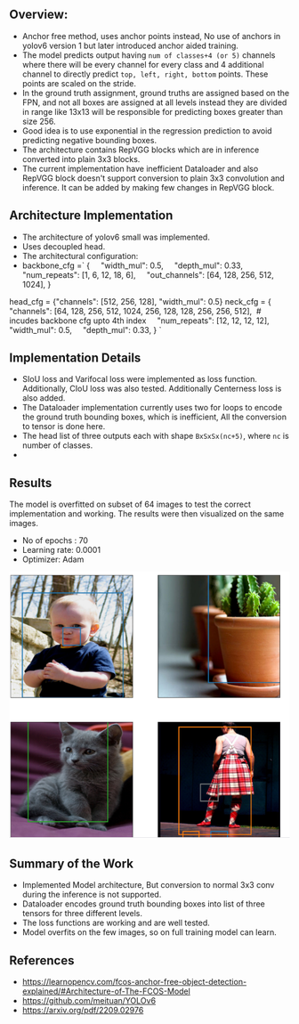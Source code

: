 ## Overview:
- Anchor free method, uses anchor points instead, No use of anchors in yolov6 version 1 but later introduced anchor aided training.
- The model predicts output having `num of classes+4 (or 5)` channels where there will be every channel for every class and 4 additional channel to directly predict `top, left, right, bottom` points. These points are scaled on the stride.
- In the ground truth assignment, ground truths are assigned based on the FPN, and not all boxes are assigned at all levels instead they are divided in range like 13x13 will be responsible for predicting boxes greater than size 256. 
- Good idea is to use exponential in  the regression prediction to avoid predicting negative bounding boxes.
- The architecture contains RepVGG blocks which are in inference converted into plain 3x3 blocks.
- The current implementation have inefficient Dataloader and also RepVGG block doesn't support conversion to plain 3x3 convolution and inference. It can be added by making few changes in RepVGG block.

## Architecture Implementation
- The architecture of yolov6 small was implemented.
- Uses decoupled head.
- The architectural configuration:
- backbone_cfg =` {
    "width_mul": 0.5,
    "depth_mul": 0.33,
    "num_repeats": [1, 6, 12, 18, 6],
    "out_channels": [64, 128, 256, 512, 1024],
}

head_cfg = {"channels": [512, 256, 128], "width_mul": 0.5}
neck_cfg = { "channels": [64, 128, 256, 512, 1024, 256, 128, 128, 256, 256, 512],  # incudes backbone cfg upto 4th index
    "num_repeats": [12, 12, 12, 12],
    "width_mul": 0.5,
    "depth_mul": 0.33,
} `

## Implementation Details
- SIoU loss and Varifocal loss were implemented as loss function. Additionally, CIoU loss was also tested.  Additionally Centerness loss is also added.
- The Dataloader implementation currently uses two for loops to encode the ground truth bounding boxes, which is inefficient, All the conversion to tensor is done here.
- The head list of three outputs each with shape `BxSxSx(nc+5)`, where `nc` is number of classes.
- 

## Results 
The model is overfitted on subset of 64 images to test the correct implementation and working. The results were then visualized on the same images.
- No of epochs : 70
- Learning rate: 0.0001
- Optimizer: Adam

![results](results.png)

## Summary of the Work
- Implemented Model architecture, But conversion to normal 3x3 conv during the inference is not supported.
- Dataloader encodes ground truth bounding boxes into list of three tensors for three different levels.
- The loss functions are working and are well tested.
- Model overfits on the few images, so on full training model can learn.

## References
- https://learnopencv.com/fcos-anchor-free-object-detection-explained/#Architecture-of-The-FCOS-Model
- https://github.com/meituan/YOLOv6
- https://arxiv.org/pdf/2209.02976